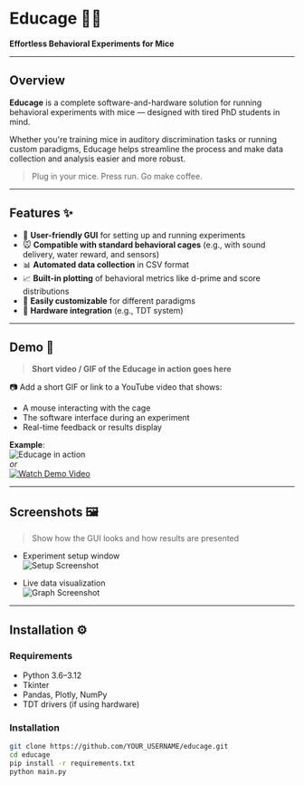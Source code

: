# Educage 🧠🐭  
**Effortless Behavioral Experiments for Mice**

---

## Overview

**Educage** is a complete software-and-hardware solution for running behavioral experiments with mice — designed with tired PhD students in mind.

Whether you're training mice in auditory discrimination tasks or running custom paradigms, Educage helps streamline the process and make data collection and analysis easier and more robust.

> Plug in your mice. Press run. Go make coffee.

---

## Features ✨

- 🧠 **User-friendly GUI** for setting up and running experiments  
- 🐭 **Compatible with standard behavioral cages** (e.g., with sound delivery, water reward, and sensors)  
- 📊 **Automated data collection** in CSV format  
- 📈 **Built-in plotting** of behavioral metrics like d-prime and score distributions  
- 🧪 **Easily customizable** for different paradigms  
- 🔌 **Hardware integration** (e.g., TDT system)  

---

## Demo 🎥

> **Short video / GIF of the Educage in action goes here**

📷 Add a short GIF or link to a YouTube video that shows:
- A mouse interacting with the cage
- The software interface during an experiment  
- Real-time feedback or results display  

**Example**:  
![Educage in action](images/demo.gif)  
_or_  
[![Watch Demo Video](https://img.youtube.com/vi/YOUR_VIDEO_ID/0.jpg)](https://www.youtube.com/watch?v=YOUR_VIDEO_ID)

---

## Screenshots 🖼️

> Show how the GUI looks and how results are presented

- Experiment setup window  
  ![Setup Screenshot](images/setup_screenshot.png)

- Live data visualization  
  ![Graph Screenshot](images/graph_screenshot.png)

---

## Installation ⚙️

### Requirements
- Python 3.6–3.12  
- Tkinter  
- Pandas, Plotly, NumPy  
- TDT drivers (if using hardware)

### Installation
```bash
git clone https://github.com/YOUR_USERNAME/educage.git
cd educage
pip install -r requirements.txt
python main.py
